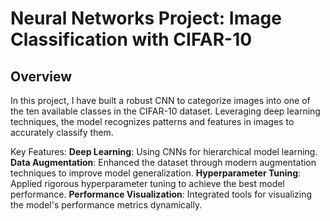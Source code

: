 # Neural Networks Project: Image Classification with CIFAR-10

## Overview
In this project, I have built a robust CNN to categorize images into one of the ten available classes in the CIFAR-10 dataset. Leveraging deep learning techniques, the model recognizes patterns and features in images to accurately classify them.

Key Features:
**Deep Learning**: Using CNNs for hierarchical model learning.
**Data Augmentation**: Enhanced the dataset through modern augmentation techniques to improve model generalization.
**Hyperparameter Tuning**: Applied rigorous hyperparameter tuning to achieve the best model performance.
**Performance Visualization**: Integrated tools for visualizing the model's performance metrics dynamically.
